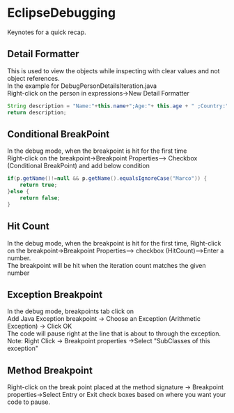 # EclipseDebugging
Keynotes for a quick recap.
## Detail Formatter
This is used to view the objects while inspecting with clear values and not object references.  
In the example for DebugPersonDetailsIteration.java  
Right-click on the person in expressions->New Detail Formatter  
```java
String description = "Name:"+this.name+";Age:"+ this.age + " ;Country:" + this.country;
return description;
```

## Conditional BreakPoint
In the debug mode, when the breakpoint is hit for the first time  
Right-click on the breakpoint->Breakpoint Properties--> Checkbox (Conditional BreakPoint) and add below condition
```java
if(p.getName()!=null && p.getName().equalsIgnoreCase("Marco")) {
	return true;
}else {
	return false;
}
```
## Hit Count
In the debug mode, when the breakpoint is hit for the first time, Right-click on the breakpoint->Breakpoint Properties--> checkbox (HitCount)-->Enter a number.  
The breakpoint will be hit when the iteration count matches the given number

## Exception Breakpoint
In the debug mode, breakpoints tab click on   
Add Java Exception breakpoint -> Choose an Exception (Arithmetic Exception) -> Click OK  
The code will pause right at the line that is about to through the exception.  
Note: Right Click -> Breakpoint properties ->Select "SubClasses of this exception"

## Method Breakpoint
Right-click on the break point placed at the method signature -> Breakpoint properties->Select Entry or Exit check boxes based on where you want your code to pause.

